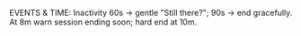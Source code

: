 EVENTS & TIME: Inactivity 60s -> gentle "Still there?"; 90s -> end gracefully. At 8m warn session ending soon; hard end at 10m.